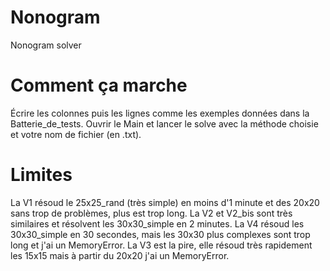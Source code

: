 # Nonogram
Nonogram solver

# Comment ça marche
Écrire les colonnes puis les lignes comme les exemples données dans la Batterie_de_tests.
Ouvrir le Main et lancer le solve avec la méthode choisie et votre nom de fichier (en .txt).

# Limites
La V1 résoud le 25x25_rand (très simple) en moins d'1 minute et des 20x20 sans trop de problèmes, plus est trop long.
La V2 et V2_bis sont très similaires et résolvent les 30x30_simple en 2 minutes.
La V4 résoud les 30x30_simple en 30 secondes, mais les 30x30 plus complexes sont trop long et j'ai un MemoryError.
La V3 est la pire, elle résoud très rapidement les 15x15 mais à partir du 20x20 j'ai un MemoryError.
